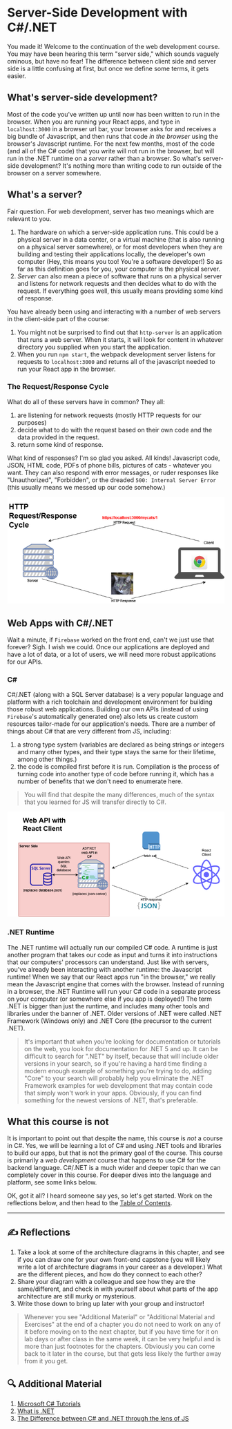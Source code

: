 # Server-Side Development with C#/.NET
You made it! Welcome to the continuation of the web development course. You may have been hearing this term "server side," which sounds vaguely ominous, but have no fear! The difference between client side and server side is a little confusing at first, but once we define some terms, it gets easier. 

## What's server-side development?
Most of the code you've written up until now has been written to run in the browser. When you are running your React apps, and type in `localhost:3000` in a browser url bar, your browser asks for and receives a big bundle of Javascript, and then runs that code _in the browser_ using the browser's Javascript runtime. For the next few months, most of the code (and all of the C# code) that you write will not run in the browser, but will run in the .NET runtime on a _server_ rather than a browser. So what's server-side development? It's nothing more than writing code to run outside of the browser on a server somewhere. 

## What's a server?
Fair question. For web development, server has two meanings which are relevant to you.
1. The hardware on which a server-side application runs. This could be a physical server in a data center, or a virtual machine (that is also running on a physical server somewhere), or for most developers when they are building and testing their applications locally, the developer's own computer (Hey, this means you too! You're a software developer!) So as far as this definition goes for you, your computer is the physical server.
1. *Server* can also mean a piece of software that runs on a physical server and listens for network requests and then decides what to do with the request. If everything goes well, this usually means providing some kind of response. 


 You have already been using and interacting with a number of web servers in the client-side part of the course:
 1. You might not be surprised to find out that `http-server` is an application that runs a web server. When it starts, it will look for content in whatever directory you supplied when you start the application.  
 1. When you run `npm start`, the webpack development server listens for requests to `localhost:3000` and returns all of the javascript needed to run your React app in the browser. 

### The Request/Response Cycle
 What do all of these servers have in common? They all:
 1. are listening for network requests (mostly HTTP requests for our purposes)
 1. decide what to do with the request based on their own code and the data provided in the request. 
 1. return some kind of response. 

 What kind of responses? I'm so glad you asked. All kinds! Javascript code, JSON, HTML code, PDFs of phone bills, pictures of cats -  whatever you want. They can also respond with error messages, or ruder responses like "Unauthorized", "Forbidden", or the dreaded `500: Internal Server Error` (this usually means we messed up our code somehow.)

 ![HTTP Request/Response Cycle](./assets/request-response-cycle.png)

## Web Apps with C#/.NET
Wait a minute, if `Firebase` worked on the front end, can't we just use that forever? Sigh. I wish we could. Once our applications are deployed and have a lot of data, or a lot of users, we will need more robust applications for our APIs. 

### C#
C#/.NET (along with a SQL Server database) is a very popular language and platform with a rich toolchain and development environment for building those robust web applications. Building our own APIs (instead of using `Firebase`'s automatically generated one) also lets us create custom resources tailor-made for our application's needs. There are a number of things about C# that are very different from JS, including:
1. a strong type system (variables are declared as being strings or integers and many other types, and their type stays the same for their lifetime, among other things.)
1. the code is compiled first before it is run. Compilation is the process of turning code into another type of code before running it, which has a number of benefits that we don't need to enumerate here.  

>You will find that despite the many differences, much of the syntax that you learned for JS will transfer directly to C#. 

![Web API with React Client](./assets/web-api-with-react.png)

### .NET Runtime
The .NET runtime will actually run our compiled C# code. A runtime is just another program that takes our code as input and turns it into instructions that our computers' processors can understand. Just like with servers, you've already been interacting with another runtime: the Javascript runtime! When we say that our React apps run "in the browser," we really mean the Javascript engine that comes with the browser. Instead of running in a browser, the .NET Runtime will run your C# code in a separate process on your computer (or somewhere else if you app is deployed!) The term .NET is bigger than just the runtime, and includes many other tools and libraries under the banner of .NET. Older versions of .NET were called .NET Framework (Windows only) and .NET Core (the precursor to the current .NET).

>It's important that when you're looking for documentation or tutorials on the web, you look for documentation for .NET 5 and up. It can be difficult to search for ".NET" by itself, because that will include older versions in your search, so if you're having a hard time finding a modern enough example of something you're trying to do, adding "Core" to your search will probably help you eliminate the .NET Framework examples for web development that may contain code that simply won't work in your apps. Obviously, if you can find something for the newest versions of .NET, that's preferable.  


## What this course is not
It is important to point out that despite the name, this course is _not_ a course in C#. Yes, we will be learning a lot of C# and using .NET tools and libraries to build our apps, but that is not the primary goal of the course. This course is primarily a _web development_ course that happens to use C# for the backend language. C#/.NET is a much wider and deeper topic than we can completely cover in this course. For deeper dives into the language and platform, see some links below. 

OK, got it all? I heard someone say yes, so let's get started. Work on the reflections below, and then head to the [Table of Contents](./TABLE_OF_CONTENTS.md). 
___

## ✍️ Reflections
1. Take a look at some of the architecture diagrams in this chapter, and see if you can draw one for your own front-end capstone (you will likely write a lot of architecture diagrams in your career as a developer.) What are the different pieces, and how do they connect to each other?
1. Share your diagram with a colleague and see how they are the same/different, and check in with yourself about what parts of the app architecture are still murky or mysterious. 
1. Write those down to bring up later with your group and instructor!

> Whenever you see "Additional Material" or "Additional Material and Exercises" at the end of a chapter you do not need to work on any of it before moving on to the next chapter, but if you have time for it on lab days or after class in the same week, it can be very helpful and is more than just footnotes for the chapters. Obviously you can come back to it later in the course, but that gets less likely the further away from it you get.
## 🔍 Additional Material
1. [Microsoft C# Tutorials](https://learn.microsoft.com/en-us/dotnet/csharp/tour-of-csharp/tutorials/)
1. [What is .NET](https://dotnet.microsoft.com/en-us/learn/dotnet/what-is-dotnet)
1. [The Difference between C# and .NET through the lens of JS](https://learn.nashvillesoftwareschool.com/blog/2091/07/18/the-difference-between-c-and-.net-through-the-lens-of-javascript)
